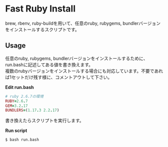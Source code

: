 # Fast Ruby Install

brew, rbenv, ruby-buildを用いて、任意のruby, rubygems, bundlerバージョンをインストールするスクリプトです。  

## Usage

任意のruby, rubygems, bundlerバージョンをインストールするために、run.bashに記述してある値を書き換えます。  
複数のrubyバージョンをインストールする場合にも対応しています。不要であれば1セットだけ残す様に、コメントアウトして下さい。

**Edit run.bash**

```ruby
# ruby 2.6.7の環境
RUBY=2.6.7
GEM=3.2.17
BUNDLERS=(1.17.3 2.2.17)
```

書き換えたらスクリプトを実行します。

**Run script**

```bash
$ bash run.bash
```

